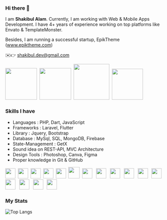 <!-- <img src="https://scontent.fdac8-1.fna.fbcdn.net/v/t1.15752-9/248985518_383893316799318_4339245100228276783_n.png?_nc_cat=109&ccb=1-5&_nc_sid=ae9488&_nc_eui2=AeHDSXvhRaFX-min81d4Y47kLTaxqI_YZR8tNrGoj9hlHwVh9jKa4VkdlKXue7CSNwqzMMa_htYcz3n9ofBmoyic&_nc_ohc=tbhFDJV3dQQAX_r56AT&_nc_ht=scontent.fdac8-1.fna&oh=f265dabafc2fcb695261e4baa8443390&oe=61A7720E" width="120"><br> -->
### Hi there 👋
I am <b>Shakibul Alam</b>. Currently, I am working with Web & Mobile Apps Development. I have 4+ years of experience working on top platforms like Envato & TemplateMonster.

Besides, I am running a successful startup, EpikTheme (www.epiktheme.com)

✉️👉 shakibul.dev@gmail.com
<div>
        <a href="https://www.facebook.com/sakibul.alam.52" target="_blank"><img src="https://img.shields.io/badge/Facebook-1877F2?style=for-the-badge&logo=facebook&logoColor=white" width="100"></a>&nbsp;
        <a href="https://www.linkedin.com/in/shakibul-alam-abb906198" target="_blank"><img src="https://img.shields.io/badge/LinkedIn-0077B5?style=for-the-badge&logo=linkedin&logoColor=white" width="100"></a>&nbsp;
    <a href="https://instagram.com/md.shakibul.alam" target="_blank"><img src="https://img.shields.io/badge/Instagram-E4405F?style=for-the-badge&logo=instagram&logoColor=white" width="113"></a>&nbsp;
        <a href="https://www.youtube.com/@codethestartup" target="_blank"><img src="https://img.shields.io/badge/YouTube-FF0000?style=for-the-badge&logo=youtube&logoColor=white" width="98"></a>&nbsp;&nbsp;
<div>
<h3><b>Skills I have</b></h3>
    <ul>
        <li>Languages : PHP, Dart, JavaScript</li>
        <li>Frameworks : Laravel, Flutter</li>
        <li>Library : Jquery, Bootstrap</li>
        <li>Database : MySql, SQL, MongoDB, Firebase</li>
            <li>State-Management : GetX</li>
         <li>Sound idea on REST-API, MVC Architecture</li>   
        <li>Design Tools : Photoshop, Canva, Figma</li>
        <li>Proper knowledge in Git & GitHub</li>
    </ul>
</div>
<div>
  <img src="https://cdn.jsdelivr.net/gh/devicons/devicon/icons/html5/html5-original.svg" width="32"/>&nbsp
  <img src="https://cdn.jsdelivr.net/gh/devicons/devicon/icons/css3/css3-original.svg" width="32"/>&nbsp
  <img src="https://cdn.jsdelivr.net/gh/devicons/devicon/icons/javascript/javascript-original.svg" width="32"/>&nbsp;
  <img src="https://cdn.jsdelivr.net/gh/devicons/devicon/icons/jquery/jquery-original-wordmark.svg" width="32"/>&nbsp;
  <img src="https://cdn.jsdelivr.net/gh/devicons/devicon/icons/bootstrap/bootstrap-original.svg" width="32"/>&nbsp;
  <img src="https://cdn.jsdelivr.net/gh/devicons/devicon/icons/php/php-original.svg" width="36"/>&nbsp;
  <img src="https://cdn.jsdelivr.net/gh/devicons/devicon/icons/laravel/laravel-plain-wordmark.svg" width="32"/> &nbsp;
  <img src="https://cdn.jsdelivr.net/gh/devicons/devicon/icons/dart/dart-original.svg" width="32"/> &nbsp;
  <img src="https://cdn.jsdelivr.net/gh/devicons/devicon/icons/flutter/flutter-original.svg" width="32"/> &nbsp; 
  <img src="https://cdn.jsdelivr.net/gh/devicons/devicon/icons/firebase/firebase-plain.svg" width="32" /> &nbsp;
  <img src="https://cdn.jsdelivr.net/gh/devicons/devicon/icons/mongodb/mongodb-original.svg" width="32"/> &nbsp
  <img src="https://cdn.jsdelivr.net/gh/devicons/devicon/icons/mysql/mysql-original.svg" width="32" /> &nbsp
  <img src="https://cdn.jsdelivr.net/gh/devicons/devicon/icons/photoshop/photoshop-plain.svg" width="32"/> &nbsp
  <img src="https://cdn.jsdelivr.net/gh/devicons/devicon/icons/canva/canva-original.svg" width="32"/> &nbsp
  <img src="https://cdn.jsdelivr.net/gh/devicons/devicon/icons/git/git-original.svg" width="32"/> &nbsp
  <img src="https://cdn.jsdelivr.net/gh/devicons/devicon/icons/github/github-original.svg" width="32"/> &nbsp
</div>
    <div>
        <h3><b>My Stats</b></h3>
    </div>
    
![Top Langs](https://github-readme-stats.vercel.app/api/top-langs/?username=ShakibulDeveloper&layout=compact)
